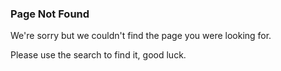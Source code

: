 ﻿### Page Not Found

We're sorry but we couldn't find the page you were looking for.

Please use the search to find it, good luck.